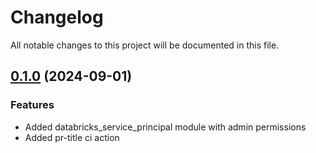 # Changelog

All notable changes to this project will be documented in this file.

## [0.1.0](https://github.com/SynaptiqAI/terraform-databricks-job/releases/tag/v0.1.0) (2024-09-01)

### Features

- Added databricks_service_principal module with admin permissions
- Added pr-title ci action
